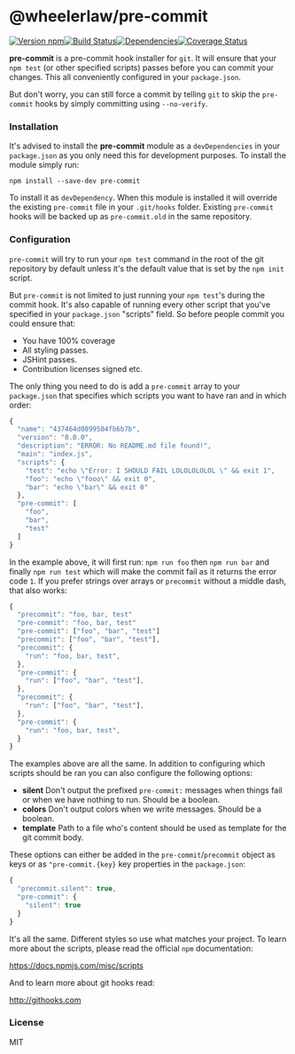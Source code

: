 # @wheelerlaw/pre-commit

[![Version npm][version]](http://browsenpm.org/package/pre-commit)[![Build Status][build]](https://travis-ci.org/observing/pre-commit)[![Dependencies][david]](https://david-dm.org/observing/pre-commit)[![Coverage Status][cover]](https://coveralls.io/r/observing/pre-commit?branch=master)

[version]: http://img.shields.io/npm/v/pre-commit.svg?style=flat-square
[build]: http://img.shields.io/travis/observing/pre-commit/master.svg?style=flat-square
[david]: https://img.shields.io/david/observing/pre-commit.svg?style=flat-square
[cover]: http://img.shields.io/coveralls/observing/pre-commit/master.svg?style=flat-square

**pre-commit** is a pre-commit hook installer for `git`. It will ensure that
your `npm test` (or other specified scripts) passes before you can commit your
changes. This all conveniently configured in your `package.json`.

But don't worry, you can still force a commit by telling `git` to skip the
`pre-commit` hooks by simply committing using `--no-verify`.

### Installation

It's advised to install the **pre-commit** module as a `devDependencies` in your
`package.json` as you only need this for development purposes. To install the
module simply run:

```
npm install --save-dev pre-commit
```

To install it as `devDependency`. When this module is installed it will override
the existing `pre-commit` file in your `.git/hooks` folder. Existing
`pre-commit` hooks will be backed up as `pre-commit.old` in the same repository.

### Configuration

`pre-commit` will try to run your `npm test` command in the root of the git
repository by default unless it's the default value that is set by the `npm
init` script.

But `pre-commit` is not limited to just running your `npm test`'s during the
commit hook. It's also capable of running every other script that you've
specified in your `package.json` "scripts" field. So before people commit you
could ensure that:

- You have 100% coverage
- All styling passes.
- JSHint passes.
- Contribution licenses signed etc.

The only thing you need to do is add a `pre-commit` array to your `package.json`
that specifies which scripts you want to have ran and in which order:

```js
{
  "name": "437464d0899504fb6b7b",
  "version": "0.0.0",
  "description": "ERROR: No README.md file found!",
  "main": "index.js",
  "scripts": {
    "test": "echo \"Error: I SHOULD FAIL LOLOLOLOLOL \" && exit 1",
    "foo": "echo \"fooo\" && exit 0",
    "bar": "echo \"bar\" && exit 0"
  },
  "pre-commit": [
    "foo",
    "bar",
    "test"
  ]
}
```

In the example above, it will first run: `npm run foo` then `npm run bar` and
finally `npm run test` which will make the commit fail as it returns the error
code `1`.  If you prefer strings over arrays or `precommit` without a middle
dash, that also works:

```js
{
  "precommit": "foo, bar, test"
  "pre-commit": "foo, bar, test"
  "pre-commit": ["foo", "bar", "test"]
  "precommit": ["foo", "bar", "test"],
  "precommit": {
    "run": "foo, bar, test",
  },
  "pre-commit": {
    "run": ["foo", "bar", "test"],
  },
  "precommit": {
    "run": ["foo", "bar", "test"],
  },
  "pre-commit": {
    "run": "foo, bar, test",
  }
}
```

The examples above are all the same. In addition to configuring which scripts
should be ran you can also configure the following options:

- **silent** Don't output the prefixed `pre-commit:` messages when things fail
  or when we have nothing to run. Should be a boolean.
- **colors** Don't output colors when we write messages. Should be a boolean.
- **template** Path to a file who's content should be used as template for the
  git commit body.

These options can either be added in the `pre-commit`/`precommit` object as keys
or as `"pre-commit.{key}` key properties in the `package.json`:

```js
{
  "precommit.silent": true,
  "pre-commit": {
    "silent": true
  }
}
```

It's all the same. Different styles so use what matches your project. To learn
more about the scripts, please read the official `npm` documentation:

https://docs.npmjs.com/misc/scripts

And to learn more about git hooks read:

http://githooks.com

### License

MIT
